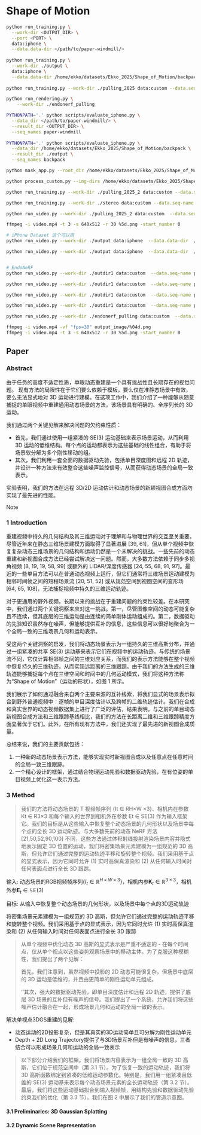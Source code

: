 # Shape of Motion

```bash
python run_training.py \
  --work-dir <OUTPUT_DIR> \
  --port <PORT> \
  data:iphone \
  --data.data-dir </path/to/paper-windmill/>
  
python run_training.py \
  --work-dir ./output \
  data:iphone \
  --data.data-dir /home/ekko/datasets/Ekko_2025/Shape_of_Motion/backpack
  
python run_training.py --work-dir ./pulling_2025 data:custom --data.seq-name pulling --data.root-dir /home/ekko/datasets/Ekko_2025/Shape_of_Motion/pulling

python run_rendering.py \
    --work-dir ./endonerf_pulling 

PYTHONPATH='.' python scripts/evaluate_iphone.py \
  --data_dir </path/to/paper-windmill/> \
  --result_dir <OUTPUT_DIR> \
  --seq_names paper-windmill
  
PYTHONPATH='.' python scripts/evaluate_iphone.py \
  --data_dir /home/ekko/datasets/Ekko_2025/Shape_of_Motion/backpack \
  --result_dir ./output \
  --seq_names backpack
```

```bash
python mask_app.py --root_dir /home/ekko/datasets/Ekko_2025/Shape_of_Motion/pulling_soft_tissues

python process_custom.py --img-dirs /home/ekko/datasets/Ekko_2025/Shape_of_Motion/stereo/images/ --gpus 0

python run_training.py --work-dir ./pulling_2025_2 data:custom --data.seq-name pulling --data.root-dir /home/ekko/datasets/Ekko_2025/Shape_of_Motion/pulling

python run_training.py --work-dir ./stereo data:custom --data.seq-name stereo --data.root-dir /home/ekko/datasets/Ekko_2025/Shape_of_Motion/stereo

python run_video.py --work-dir ./pulling_2025_2 data:custom  --data.seq-name pulling --data.root-dir /home/ekko/datasets/Ekko_2025/Shape_of_Motion/pulling_soft_tissues trajectory:arc time:replay

ffmpeg -i video.mp4 -t 3 -s 640x512 -r 30 %5d.png -start_number 0 
```

```bash
# iPhone Dataset 这个可以用
python run_video.py --work-dir ./output data:iphone  --data.data-dir  /home/ekko/datasets/Ekko_2025/Shape_of_Motion/backpack trajectory:arc time:replay

python run_video.py --work-dir ./output data:iphone  --data.data-dir  /home/ekko/datasets/Ekko_2025/Shape_of_Motion/backpack trajectory:fixed time:replay


# EndoNeRF
python run_video.py --work-dir ./outdir1 data:custom  --data.seq-name pulling --data.root-dir /home/ekko/datasets/Ekko_2025/Shape_of_Motion/pulling_soft_tissues trajectory:fixed --trajectory.num-frames 240 time:replay

python run_video.py --work-dir ./outdir1 data:custom  --data.seq-name pulling --data.root-dir /home/ekko/datasets/Ekko_2025/Shape_of_Motion/pulling_soft_tissues trajectory:arc time:replay

python run_video.py --work-dir ./outdir1 data:custom  --data.seq-name pulling --data.root-dir /home/ekko/datasets/Ekko_2025/Shape_of_Motion/pulling_soft_tissues trajectory:arc time:replay

python run_video.py --work-dir ./outdir1 data:custom  --data.seq-name pulling --data.root-dir /home/ekko/datasets/Ekko_2025/Shape_of_Motion/pulling_soft_tissues trajectory:arc time:replay

python run_video.py --work-dir ./endonerf_pulling data:custom  --data.seq-name pulling --data.root-dir /home/ekko/datasets/Ekko_2025/Shape_of_Motion/pulling_soft_tissues trajectory:arc time:replay

ffmpeg -i video.mp4 -vf "fps=30" output_image/%04d.png
ffmpeg -i video.mp4 -t 3 -s 640x512 -r 30 %5d.png -start_number 0  

```



## Paper

### Abstract

由于任务的高度不适定性质，单眼动态重建是一个具有挑战性且长期存在的视觉问题。
现有方法的局限性在于它们要么依赖于模板，要么仅在准静态场景中有效，要么无法显式地对 3D 运动进行建模。在这项工作中，我们介绍了一种能够从随意捕捉的单眼视频中重建通用动态场景的方法，该场景具有明确的、全序列长的 3D 运动。

我们通过两个关键见解来解决问题的欠约束性质：

+ 首先，我们通过使用一组紧凑的 SE(3) 运动基础来表示场景运动，从而利用 3D 运动的低维结构。每个点的运动都表示为这些基础的线性组合，有助于将场景软分解为多个刚性移动的组。
+ 其次，我们利用一套全面的数据驱动先验，包括单目深度图和远程 2D 轨迹，并设计一种方法来有效整合这些噪声监控信号，从而获得动态场景的全局一致表示。

实验表明，我们的方法在远程 3D/2D 运动估计和动态场景的新颖视图合成方面均实现了最先进的性能。

> [!NOTE]
>
> 

### 1 Introduction

重建视频中持久的几何结构及其三维运动对于理解和与物理世界的交互至关重要。尽管近年来在静态三维场景建模方面取得了显著进展 [39, 61]，但从单个视频中恢复复杂动态三维场景的几何结构和运动仍然是一个未解决的挑战。一些先前的动态重建和新视图合成方法已经尝试解决这一问题。然而，大多数方法依赖于同步多视角视频 [8, 19, 19, 58, 99] 或额外的 LIDAR/深度传感器 [24, 55, 68, 91, 97]。最近的一些单目方法可以在普通动态视频上运行，但它们通常将三维场景运动建模为相邻时间帧之间的短程场景流 [20, 51, 52] 或从规范空间到视图空间的变形场 [64, 65, 108]，无法捕捉视频中持久的三维运动轨迹。

对于更通用的野外视频，长期以来的挑战在于重建问题的约束性较差。在本研究中，我们通过两个关键洞察来应对这一挑战。第一，尽管图像空间的动态可能复杂且不连续，但其底层的三维运动是由连续的简单刚体运动组成的。第二，数据驱动的先验知识虽然存在噪声，但能够提供互补的信息，这些信息可以很好地聚合为一个全局一致的三维场景几何和运动表示。

受这两个关键洞察的启发，我们将动态场景表示为一组持久的三维高斯分布，并通过一组紧凑的共享 SE(3) 运动基来表示它们在视频中的运动轨迹。与传统的场景流不同，它仅计算相邻帧之间的三维对应关系，而我们的表示方法能够在整个视频中恢复持久的三维轨迹，从而实现远距离的三维跟踪。由于我们的方法生成的三维轨迹能够捕捉每个点在三维空间和时间中的几何运动模式，我们将这种方法称为“Shape of Motion”（运动的形状），如图 1 所示。

我们展示了如何通过融合来自两个主要来源的互补线索，将我们显式的场景表示拟合到野外普通视频中：逐帧的单目深度估计以及跨帧的二维轨迹估计。我们在合成和真实世界的动态视频数据集上进行了广泛的评估，结果表明，与之前的单目动态新视图合成方法和三维跟踪基线相比，我们的方法在长距离二维和三维跟踪精度方面显著优于它们。此外，在所有现有方法中，我们还实现了最先进的新视图合成质量。

总结来说，我们的主要贡献包括：

1. 一种新的动态场景表示方法，能够实现实时新视图合成以及任意点在任意时间的全局一致三维跟踪。
2. 一个精心设计的框架，通过结合物理运动先验和数据驱动先验，在有位姿的单目视频上优化这一表示方法。

### 3 Method

> 我们的方法将动态场景的 T 视频帧序列 {It ∈ RH×W ×3}、相机内在参数 Kt ∈ R3×3 和每个输入的世界到相机外在参数 Et ∈ SE(3) 作为输入框架它。我们的目标是从这些输入中恢复整个动态场景的几何形状以及场景中每个点的全长 3D 运动轨迹。与大多数先前的动态 NeRF 方法 [21,50,52,90,100] 不同，这些方法通过体积射线投射渲染场景内容并隐式地表示固定 3D 位置的运动，我们将密集场景元素建模为一组规范的 3D 高斯，但允许它们通过完整的运动轨迹平移和旋转整个视频。我们采用基于点的显式表示，因为它同时允许 (1) 实时高保真渲染和 (2) 从任何输入时间对任何表面点进行全长 3D 跟踪。

输入: 动态场景的RGB视频帧序列$\left\{I_t \in \mathbb{R}^{H \times W \times 3}\right\}$，相机内参$\mathbf{K}_t \in \mathbb{R}^{3 \times 3}$，相机外参$\mathbf{E}_t \in \mathbb{S E}(3)$

目标: 从输入中恢复整个动态场景的几何形状，以及场景中每个点的3D运动轨迹

将密集场景元素建模为一组规范的 3D 高斯，但允许它们通过完整的运动轨迹平移和旋转整个视频。我们采用基于点的显式表示，因为它同时允许 (1) 实时高保真渲染和 (2) 从任何输入时间对任何表面点进行全长 3D 跟踪

> 从单个视频中优化动态 3D 高斯的显式表示是严重不适定的 - 在每个时间点，仅从单个视点以这些姿势观察场景中的移动主体。为了克服这种模糊性，我们提出了两个见解：
>
> 首先，我们注意到，虽然视频中投影的 2D 动态可能很复杂，但场景中底层的 3D 运动是低维的，并且由更简单的刚性运动单元组成。
>
> ‘’其次，强大的数据驱动先验，即单目深度估计和远程 2D 轨迹，提供了底层 3D 场景的互补但有噪声的信号。我们提出了一个系统，允许我们将这些噪声估计融合在一起，形成场景几何和运动的全局一致的表示。

解决单视点3DGS重建的见解: 

+ 动态运动的2D投影复杂，但是其真实的3D运动简单且可分解为刚性运动单元
+ Depth + 2D Long Trajectory提供了与3D场景互补但是有噪声的信息，三者结合可以形成场景几何和运动的全局一致表示

> 以下部分介绍我们的框架。我们将场景内容表示为一组全局一致的 3D 高斯，它们位于规范空间中（第 3.1 节）。为了恢复一致的运动轨迹，我们将 3D 高斯函数绑定到紧凑的低维运动参数化。特别是，我们用一组紧凑且低维的 SE(3) 运动基来表示每个动态场景元素的全长运动轨迹（第 3.2 节）。最后，我们将这些运动基础拟合到输入视频帧，用结构先验和数据驱动先验约束我们的优化（第 3.3 节）。我们在图 2 中展示了我们的管道示意图。

#### 3.1 Preliminaries: 3D Gaussian Splatting



#### 3.2 Dynamic Scene Representation

